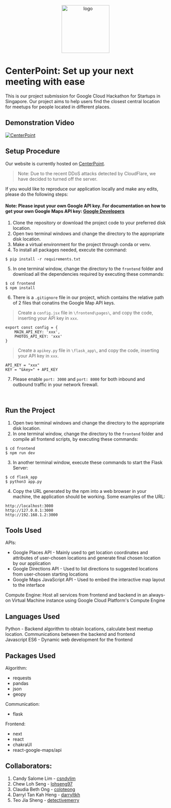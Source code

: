 <p align="center">
  <a >
    <img src="https://firebasestorage.googleapis.com/v0/b/cz3002-5e843.appspot.com/o/626439709591.png?alt=media" alt="logo" width="150" />
    <h1> CenterPoint: Set up your next meeting with ease </h1>
  </a>
</p>


This is our project submission for Google Cloud Hackathon for Startups in Singapore. 
Our project aims to help users find the closest central location for meetups for people located in different places.

## Demonstration Video
[![CenterPoint](http://img.youtube.com/vi/rXnvkzj08fQ/0.jpg)](https://youtu.be/rXnvkzj08fQ)

## Setup Procedure
Our website is currently hosted on [CenterPoint](http://www.lohseng.com/centerpoint).
> Note: Due to the recent DDoS attacks detected by CloudFlare, we have decided to turned off the server.

If you would like to reproduce our application locally and make any edits, please do the following steps: 
#### Note: Please input your own Google API key. For documentation on how to get your own Google Maps API key:  [Google Developers](https://developers.google.com/maps/documentation/javascript/get-api-key)
1. Clone the repository or download the project code to your preferred disk location.
2. Open two terminal windows and change the directory to the appropriate disk location.
3. Make a virtual environment for the project through conda or venv. 
4. To install all packages needed, execute the command:
```
$ pip install -r requirements.txt
```
5. In one terminal window, change the directory to the ``frontend`` folder and download all the dependencies required by executing these commands:
```
$ cd frontend
$ npm install
```
6. There is a `.gitignore` file in our project, which contains the relative path of 2 files that conatins the Google Map API keys. 
> Create a `config.jsx` file in `\frontend\pages\`, and copy the code, inserting your API key in `xxx`.
```
export const config = {
    MAIN_API_KEY: 'xxx',
    PHOTOS_API_KEY: 'xxx'
}
```
> Create a `apikey.py` file in `\flask_app\`, and copy the code, inserting your API key in `xxx`.
```
API_KEY = "xxx"
KEY = "&key=" + API_KEY
```
7. Please enable ``port: 3000`` and ``port: 8000`` for both inbound and outbound traffic in your network firewall.
</br> 

## Run the Project
1. Open two terminal windows and change the directory to the appropriate disk location.
2. In one terminal window, change the directory to the ``frontend`` folder and compile all frontend scripts, by executing these commands:
```
$ cd frontend
$ npm run dev
```
3. In another terminal window, execute these commands to start the Flask Server:
```
$ cd flask_app
$ python3 app.py
```
4. Copy the URL generated by the npm into a web browser in your machine, the application should be working. Some examples of the URL:
```
http://localhost:3000
http://127.0.0.1:3000
http://192.168.1.2:3000
```

## Tools Used
APIs:
- Google Places API - Mainly used to get location coordinates and attributes of user-chosen locations and generate final chosen location by our application
- Google Directions API - Used to list directions to suggested locations from user-chosen starting locations
- Google Maps JavaScript API - Used to embed the interactive map layout to the interface

Compute Engine: Host all services from frontend and backend in an always-on Virtual Machine instance using Google Cloud Platform's Compute Engine

## Languages Used
Python - Backend algorithm to obtain locations, calculate best meetup location. Communications between the backend and frontend
</br>
Javascript ES6 - Dynamic web development for the frontend

## Packages Used
Algorithm:
- requests
- pandas
- json
- geopy

Communication:
- flask

Frontend:
- next
- react
- chakraUI
- react-google-maps/api

## Collaborators:
1. Candy Salome Lim - [csndylim](https://github.com/csndylim)
2. Chew Loh Seng - [lohseng97](https://github.com/lohseng97)
3. Claudia Beth Ong - [coloteong](https://github.com/coloteong)
4. Darryl Tan Kah Heng - [darryltkh](https://github.com/darryltkh)
5. Teo Jia Sheng - [detectivemerry](https://github.com/detectivemerry)
